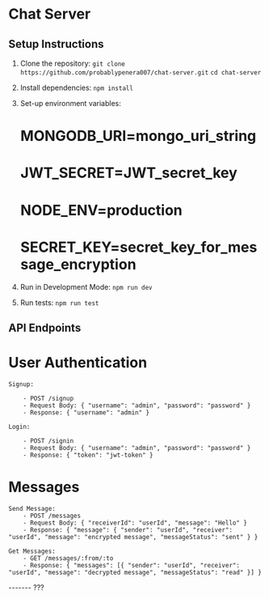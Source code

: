 # Chat Server

## Setup Instructions

1. Clone the repository:
    `git clone https://github.com/probablypenera007/chat-server.git`
    `cd chat-server`
2. Install dependencies: 
    `npm install`
3. Set-up environment variables:
    # MONGODB_URI=mongo_uri_string
    # JWT_SECRET=JWT_secret_key 
    # NODE_ENV=production
    # SECRET_KEY=secret_key_for_message_encryption

4. Run in Development Mode:
    `npm run dev`

5. Run tests:
    `npm run test`


## API Endpoints

# User Authentication
    Signup:

        - POST /signup
        - Request Body: { "username": "admin", "password": "password" }
        - Response: { "username": "admin" }

    Login:
    
        - POST /signin
        - Request Body: { "username": "admin", "password": "password" }
        - Response: { "token": "jwt-token" }

# Messages
    Send Message:
        - POST /messages
        - Request Body: { "receiverId": "userId", "message": "Hello" }
        - Response: { "message": { "sender": "userId", "receiver": "userId", "message": "encrypted message", "messageStatus": "sent" } }

    Get Messages:
        - GET /messages/:from/:to
        - Response: { "messages": [{ "sender": "userId", "receiver": "userId", "message": "decrypted message", "messageStatus": "read" }] }


-------  ??? 